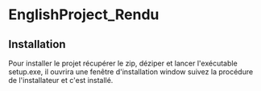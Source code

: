 # EnglishProject_Rendu

## Installation
Pour installer le projet récupérer le zip, déziper et lancer l'exécutable setup.exe, il ouvrira une fenêtre d'installation window suivez la procédure de l'installateur et c'est installé.  
